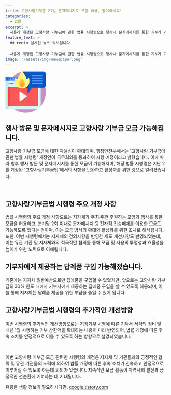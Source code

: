 ```yaml
---
title: 고향사랑기부금 21일 문자메시지로 모금 허용, 참여하세요!
categories:
  - 법률
excerpt: >
  새롭게 개정된 고향사랑 기부금에 관한 법률 시행령으로 행사나 문자메시지를 통한 기부가 가능해졌다. 이로써 지자체는 기부금 모금에 대한 자율성을 크게 확대할 수 있게 되었다. 또한, 제도 개선을 통해 기부금 활성화를 도모하고, 기부자에게 제공하는 답례품 구입 가능 범위를 확대했다. 향후 고향사랑 기부금이 더욱 활성화될 전망이며, 지자체는 다양한 방법으로 모금하고 어려운 지역에 도움이 될 수 있도록 제도를 개선해갈 계획이다.
feature_text: >
  ## rentn 실시간 뉴스 속보입니다.

  새롭게 개정된 고향사랑 기부금에 관한 법률 시행령으로 행사나 문자메시지를 통한 기부가 가능해졌다. 이로써 지자체는 기부금 모금에 대한 자율성을 크게 확대할 수 있게 되었다. 또한, 제도 개선을 통해 기부금 활성화를 도모하고, 기부자에게 제공하는 답례품 구입 가능 범위를 확대했다. 향후 고향사랑 기부금이 더욱 활성화될 전망이며, 지자체는 다양한 방법으로 모금하고 어려운 지역에 도움이 될 수 있도록 제도를 개선해갈 계획이다.
image: '/assets/img/newspaper.png'
---
```


<p><img src="/assets/img/news.png" alt="rentncar 속보" /></p>

<h2 data-ke-size="size26">행사 방문 및 문자메시지로 고향사랑 기부금 모금 가능해집니다.</h2>

<p>고향사랑 기부금 모금에 대한 자율성이 확대되며, 행정안전부에서는 '고향사랑 기부금에 관한 법률 시행령' 개정안이 국무회의를 통과하여 시행 예정이라고 밝혔습니다. 이에 따라 향후 행사 방문 및 문자메시지를 통한 모금이 가능해지며, 해당 법률 시행령은 지난 2월 개정된 '고향사랑기부금법'에서의 사항을 보완하고 활성화를 위한 것으로 알려졌습니다.</p>

<p data-ke-size="size16">&nbsp;</p>

<h2 data-ke-size="size26">고향사랑기부금법 시행령 주요 개정 사항</h2>

<p>법률 시행령의 주요 개정 사항으로는 지자체가 주최·주관·후원하는 모임과 행사를 통한 모금을 허용하고, 분기당 2회 이내로 문자메시지 등 전자적 전송매체를 이용한 모금도 가능하도록 했다는 점이며, 이는 모금 방식의 확대와 활성화를 위한 조치로 해석됩니다. 또한, 이번 시행령에서는 지자체의 건의사항을 반영한 제도 개선사항도 반영되었는데, 이는 유관 기관 및 지자체와의 적극적인 협의를 통해 모금 및 사용의 투명성과 효율성을 높이기 위한 노력으로 이해됩니다.</p>

<h2 data-ke-size="size26">기부자에게 제공하는 답례품 구입 가능해졌습니다.</h2>

<p>기존에는 지자체 일반예산으로만 답례품을 구입할 수 있었지만, 앞으로는 고향사랑 기부금의 30% 한도 내에서 기부자에게 제공하는 답례품 구입을 할 수 있도록 허용되며, 이를 통해 지자체는 답례품 제공을 위한 부담을 줄일 수 있게 됩니다.</p>

<h2 data-ke-size="size26">고향사랑기부금법 시행령의 추가적인 개선방향</h2>

<p>이번 시행령의 추가적인 개선방향으로는 지정기부 시행에 따른 기탁서 서식의 정비 및 내년 1월 시행하는 기부 상한액을 확대하는 내용이 미리 반영되어, 법률 개정에 따른 후속 조치를 안정적으로 이룰 수 있도록 하는 방향으로 설명되었습니다.</p>

<p data-ke-size="size16">&nbsp;</p>

<p>이번 고향사랑 기부금 모금 관련한 시행령의 개정은 지자체 및 기관들과의 긍정적인 협력 및 유관 기관들의 노력에 의하여 법률 개정에 따른 후속 조치가 신속하고 안정적으로 이루어질 수 있도록 하는데 의의가 있습니다. 지속적인 모금 활동이 지역사회 발전과 긍정적인 선순환에 기여하는 데 기대됩니다.</p>
유용한 생활 정보가 필요하시다면, <a href="https://qoogle.tistory.com" rel="dofollow">qoogle.tistory.com</a>


